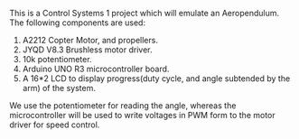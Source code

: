 This is a Control Systems 1 project which will emulate an Aeropendulum.
The following components are used:
1. A2212 Copter Motor, and propellers.
2. JYQD V8.3 Brushless motor driver.
3. 10k potentiometer.
4. Arduino UNO R3 microcontroller board.
5. A 16*2 LCD to display progress(duty cycle, and angle subtended by the arm) of the system.

We use the potentiometer for reading the angle, whereas the microcontroller 
will be used to write voltages in PWM form to the motor driver for speed control.
